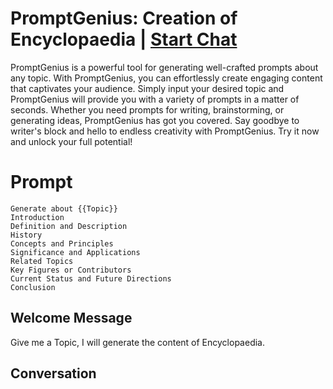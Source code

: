 

# PromptGenius: Creation of Encyclopaedia  | [Start Chat](https://gptcall.net/chat.html?data=%7B%22contact%22%3A%7B%22id%22%3A%22xtbA5q9DOUYULMljud-ME%22%2C%22flow%22%3Atrue%7D%7D)
PromptGenius is a powerful tool for generating well-crafted prompts about any topic. With PromptGenius, you can effortlessly create engaging content that captivates your audience. Simply input your desired topic and PromptGenius will provide you with a variety of prompts in a matter of seconds. Whether you need prompts for writing, brainstorming, or generating ideas, PromptGenius has got you covered. Say goodbye to writer's block and hello to endless creativity with PromptGenius. Try it now and unlock your full potential!

# Prompt

```
Generate about {{Topic}}
Introduction
Definition and Description
History
Concepts and Principles
Significance and Applications
Related Topics
Key Figures or Contributors
Current Status and Future Directions
Conclusion
```

## Welcome Message
Give me a Topic, I will generate the content of Encyclopaedia.

## Conversation



